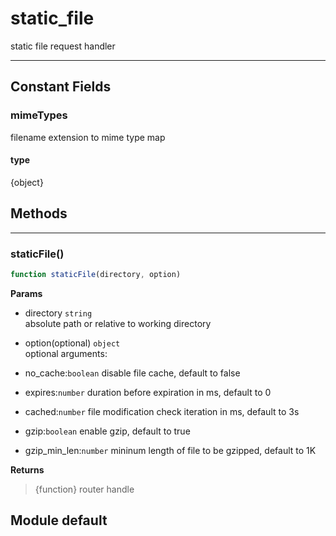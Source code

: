 <!-- @rev 90379fed9153c08dd945d7f73b383d62 20ae7b -->
# static_file

static file request handler
 

----





## Constant Fields

### mimeTypes

 filename extension to mime type map

  #### type
{object}
 



## Methods

------------------------------------------------------------------------
### staticFile()

```js
function staticFile(directory, option) 
```




**Params**

  - directory `string`
    <br>absolute path or relative to working directory
  - option(optional) `object`
    <br>optional arguments:

   - no_cache:`boolean` disable file cache, default to false
   - expires:`number` duration before expiration in ms, default to 0
   - cached:`number` file modification check iteration in ms, default to 3s
   - gzip:`boolean` enable gzip, default to true
   - gzip_min_len:`number` mininum length of file to be gzipped, default to 1K


**Returns**

> {function} router handle
 

## Module default
